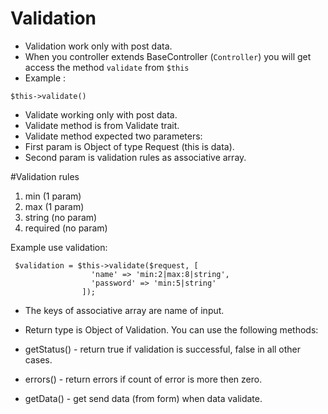 # Validation 
- Validation work only with post data.
- When you controller extends BaseController (`Controller`) you will get access the method `validate`
from `$this`
- Example : <br>
<pre>
<code>$this->validate()</code>
</pre>
- Validate working only with post data.
- Validate method is from Validate trait.
- Validate method expected two parameters:
- First param is Object of type Request (this is data).
- Second param is validation rules as associative array.

#Validation rules
1. min (1 param)
2. max (1 param)
3. string (no param)
4. required (no param)

Example use validation:
<pre>
<code> $validation = $this->validate($request, [
                  'name' => 'min:2|max:8|string',
                  'password' => 'min:5|string'
                ]);</code>
</pre>

- The keys of associative array are name of input.

- Return type is Object of Validation. You can use the following methods:
 - getStatus() - return true if validation is successful, false in all other cases.
 - errors() - return errors if count of error is more then zero.
 - getData() - get send data (from form) when data validate.
 